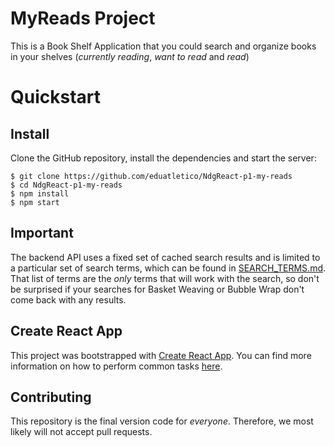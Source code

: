 # MyReads Project

This is a Book Shelf Application that you could search and organize books in your shelves (_currently reading_, _want to read_ and _read_)

# Quickstart

## Install

Clone the GitHub repository, install the dependencies and start the server:

```
$ git clone https://github.com/eduatletico/NdgReact-p1-my-reads
$ cd NdgReact-p1-my-reads
$ npm install
$ npm start
```

## Important
The backend API uses a fixed set of cached search results and is limited to a particular set of search terms, which can be found in [SEARCH_TERMS.md](SEARCH_TERMS.md). That list of terms are the _only_ terms that will work with the search, so don't be surprised if your searches for Basket Weaving or Bubble Wrap don't come back with any results.

## Create React App

This project was bootstrapped with [Create React App](https://github.com/facebookincubator/create-react-app). You can find more information on how to perform common tasks [here](https://github.com/facebookincubator/create-react-app/blob/master/packages/react-scripts/template/README.md).

## Contributing

This repository is the final version code for _everyone_. Therefore, we most likely will not accept pull requests.
